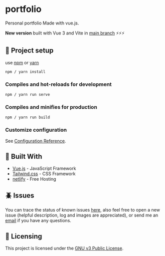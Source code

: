 # portfolio

Personal portfolio Made with vue.js.

**New version** built with Vue 3 and Vite in [main branch](https://github.com/gilnd/portfolio/tree/main) ⚡⚡⚡

## :rocket: Project setup

use [npm](https://www.npmjs.com/) or [yarn](https://yarnpkg.com/)

```
npm / yarn install 
```

### Compiles and hot-reloads for development
```
npm / yarn run serve
```

### Compiles and minifies for production
```
npm / yarn run build
```

### Customize configuration
See [Configuration Reference](https://cli.vuejs.org/config/).


## :blue_book: Built With

* [Vue.js](https://vuejs.org/) - JavaScript Framework
* [Tailwind.css](https://tailwindcss.com/) - CSS Framework
* [netlify](https://www.netlify.com/) - Free Hosting

## :beetle: Issues
You can trace the status of known issues [here](https://github.com/gilbertndr/portfolio/issues),
also feel free to open a new issue (helpful description, log and images are appreciated), or send me an [email](mailto:gilbert.ndresaj@gmail.com) if you have any questions.



## :scroll: Licensing
This project is licensed under the [GNU v3 Public License](https://github.com/gilnd/portfolio/blob/v1/LICENSE).

